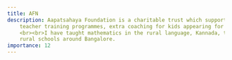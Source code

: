 ```yaml
---
title: AFN
description: Aapatsahaya Foundation is a charitable trust which supports rural schools through funding, providing 
    teacher training programmes, extra coaching for kids appearing for 10th standard etc. 
    <br><br>I have taught mathematics in the rural language, Kannada, to 9th and 10th standard students of various 
    rural schools around Bangalore.
importance: 12
---
```

